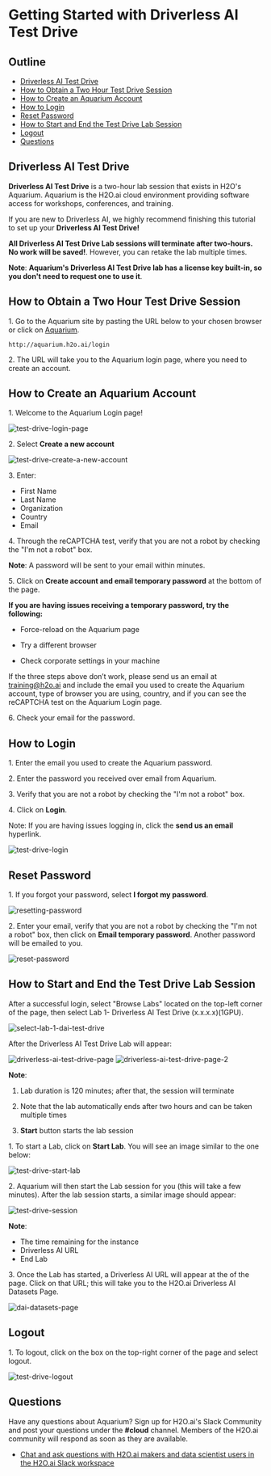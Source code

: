 
# Getting Started with Driverless AI Test Drive

## Outline

- [Driverless AI Test Drive](#driverless-ai-test-drive)
- [How to Obtain a Two Hour Test Drive Session](#how-to-obtain-a-two-hour-test-drive-session)
- [How to Create an Aquarium Account](#how-to-create-an-aquarium-account)
- [How to Login](#how-to-login)
- [Reset Password ](#reset-password)
- [How to Start and End the Test Drive Lab Session](#how-to-start-and-end-the-test-drive-lab-session)
- [Logout](#logout)
- [Questions](#questions)

## Driverless AI Test Drive 

**Driverless AI Test Drive** is a two-hour lab session that exists in H2O's Aquarium. Aquarium is the H2O.ai cloud environment providing software access for workshops, conferences, and training.

If you are new to Driverless AI, we highly recommend finishing this tutorial to set up your **Driverless AI Test Drive!**

**All Driverless AI Test Drive Lab sessions will terminate after two-hours. No work will be saved!**. However, you can retake the lab multiple times.

**Note**: **Aquarium's Driverless AI Test Drive lab has a license key built-in, so you don't need to request one to use it**.


## How to Obtain a Two Hour Test Drive Session

1\. Go to the Aquarium site by pasting the URL below to your chosen browser or click on [Aquarium](http://aquarium.h2o.ai/login).

```http://aquarium.h2o.ai/login```

2\. The URL will take you to the Aquarium login page, where you need to create an account.

## How to Create an Aquarium Account

1\. Welcome to the Aquarium Login page!

![test-drive-login-page](assets/test-drive-login-page.png)

2\. Select **Create a new account**

![test-drive-create-a-new-account](assets/test-drive-create-a-new-account.png)

3\. Enter:

 - First Name
 - Last Name
 - Organization
 - Country
 - Email

4\. Through the reCAPTCHA test, verify that you are not a robot by checking the "I'm not a robot" box.

**Note**: A password will be sent to your email within minutes.

5\. Click on **Create account and email temporary password** at the bottom of the page.

**If you are having issues receiving a temporary password, try the following:**

- Force-reload on the Aquarium page

- Try a different browser

- Check corporate settings in your machine

If the three steps above don’t work, please send us an email at training@h2o.ai and include the email you used to create the Aquarium account, type of browser you are using, country, and if you can see the reCAPTCHA test on the Aquarium Login page. 


6\. Check your email for the password.

## How to Login

1\. Enter the email you used to create the Aquarium password.

2\. Enter the password you received over email from Aquarium.

3\. Verify that you are not a robot by checking the "I'm not a robot" box.

4\. Click on **Login**.
 
Note: If you are having issues logging in, click the **send us an email** hyperlink.


![test-drive-login](assets/test-drive-login.png)

## Reset Password 

1\. If you forgot your password, select **I forgot my password**.

![resetting-password](assets/resetting-password.png)

2\. Enter your email, verify that you are not a robot by checking the "I'm not a robot" box, then click on **Email temporary password**. Another password will be emailed to you.

![reset-password](assets/reset-password.png)

## How to Start and End the Test Drive Lab Session

After a successful login, select "Browse Labs" located on the top-left corner of the page, then select Lab 1- Driverless AI Test Drive (x.x.x.x)(1GPU).

![select-lab-1-dai-test-drive](assets/select-lab-1-dai-test-drive.png)


After the Driverless AI Test Drive Lab will appear:

![driverless-ai-test-drive-page](assets/driverless-ai-test-drive-page.png)
![driverless-ai-test-drive-page-2](assets/driverless-ai-test-drive-page-2.png)


**Note**: 
1. Lab duration is 120 minutes; after that, the session will terminate

2. Note that the lab automatically ends after two hours and can be taken multiple times

3. **Start** button starts the lab session

1\. To start a Lab, click on **Start Lab**. You will see an image similar to the one below:

![test-drive-start-lab](assets/test-drive-start-lab.png)

2\. Aquarium will then start the Lab session for you (this will take a few minutes). After the lab session starts, a similar image should appear:

![test-drive-session](assets/test-drive-session.png)

**Note**:

 - The time remaining for the instance
 - Driverless AI URL
 - End Lab 

3\. Once the Lab has started, a Driverless AI URL will appear at the of the page. Click on that URL; this will take you to the H2O.ai Driverless AI Datasets Page.

![dai-datasets-page](assets/dai-datasets-page.png)


## Logout

1\. To logout, click on the box on the top-right corner of the page and select logout.

![test-drive-logout](assets/test-drive-logout.png)

## Questions

Have any questions about Aquarium? Sign up for H2O.ai's Slack Community and post your questions under the **#cloud** channel. Members of the H2O.ai community will respond as soon as they are available.

- [Chat and ask questions with H2O.ai makers and data scientist users in the H2O.ai Slack workspace](https://www.h2o.ai/h2ousers/)




